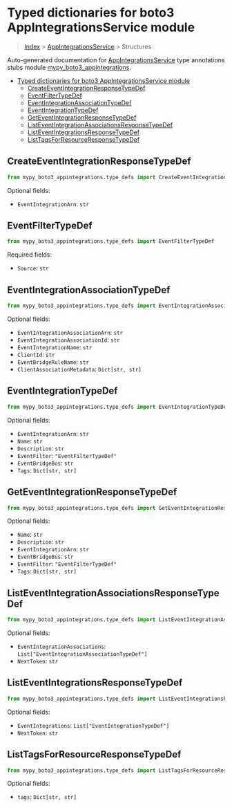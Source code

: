 # Typed dictionaries for boto3 AppIntegrationsService module

> [Index](../README.md) > [AppIntegrationsService](./README.md) > Structures

Auto-generated documentation for [AppIntegrationsService](https://boto3.amazonaws.com/v1/documentation/api/latest/reference/services/appintegrations.html#AppIntegrationsService)
type annotations stubs module [mypy_boto3_appintegrations](https://pypi.org/project/mypy-boto3-appintegrations/).

- [Typed dictionaries for boto3 AppIntegrationsService module](#typed-dictionaries-for-boto3-appintegrationsservice-module)
  - [CreateEventIntegrationResponseTypeDef](#createeventintegrationresponsetypedef)
  - [EventFilterTypeDef](#eventfiltertypedef)
  - [EventIntegrationAssociationTypeDef](#eventintegrationassociationtypedef)
  - [EventIntegrationTypeDef](#eventintegrationtypedef)
  - [GetEventIntegrationResponseTypeDef](#geteventintegrationresponsetypedef)
  - [ListEventIntegrationAssociationsResponseTypeDef](#listeventintegrationassociationsresponsetypedef)
  - [ListEventIntegrationsResponseTypeDef](#listeventintegrationsresponsetypedef)
  - [ListTagsForResourceResponseTypeDef](#listtagsforresourceresponsetypedef)

## CreateEventIntegrationResponseTypeDef

```python
from mypy_boto3_appintegrations.type_defs import CreateEventIntegrationResponseTypeDef
```




Optional fields:
- `EventIntegrationArn`: `str`


## EventFilterTypeDef

```python
from mypy_boto3_appintegrations.type_defs import EventFilterTypeDef
```


Required fields:
- `Source`: `str`




## EventIntegrationAssociationTypeDef

```python
from mypy_boto3_appintegrations.type_defs import EventIntegrationAssociationTypeDef
```




Optional fields:
- `EventIntegrationAssociationArn`: `str`
- `EventIntegrationAssociationId`: `str`
- `EventIntegrationName`: `str`
- `ClientId`: `str`
- `EventBridgeRuleName`: `str`
- `ClientAssociationMetadata`: `Dict[str, str]`


## EventIntegrationTypeDef

```python
from mypy_boto3_appintegrations.type_defs import EventIntegrationTypeDef
```




Optional fields:
- `EventIntegrationArn`: `str`
- `Name`: `str`
- `Description`: `str`
- `EventFilter`: `"EventFilterTypeDef"`
- `EventBridgeBus`: `str`
- `Tags`: `Dict[str, str]`


## GetEventIntegrationResponseTypeDef

```python
from mypy_boto3_appintegrations.type_defs import GetEventIntegrationResponseTypeDef
```




Optional fields:
- `Name`: `str`
- `Description`: `str`
- `EventIntegrationArn`: `str`
- `EventBridgeBus`: `str`
- `EventFilter`: `"EventFilterTypeDef"`
- `Tags`: `Dict[str, str]`


## ListEventIntegrationAssociationsResponseTypeDef

```python
from mypy_boto3_appintegrations.type_defs import ListEventIntegrationAssociationsResponseTypeDef
```




Optional fields:
- `EventIntegrationAssociations`: `List["EventIntegrationAssociationTypeDef"]`
- `NextToken`: `str`


## ListEventIntegrationsResponseTypeDef

```python
from mypy_boto3_appintegrations.type_defs import ListEventIntegrationsResponseTypeDef
```




Optional fields:
- `EventIntegrations`: `List["EventIntegrationTypeDef"]`
- `NextToken`: `str`


## ListTagsForResourceResponseTypeDef

```python
from mypy_boto3_appintegrations.type_defs import ListTagsForResourceResponseTypeDef
```




Optional fields:
- `tags`: `Dict[str, str]`

